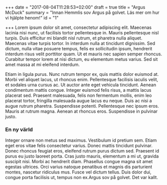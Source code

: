 +++
date = "2017-08-04T11:28:53+02:00"
draft = true
title = "Argus McDuck"
summary = "Innan Hemmlis sov Argus på golvet. Läs mer om hur vi hjälpte henom!"
id = "1"

+++
Lorem ipsum dolor sit amet, consectetur adipiscing elit. Maecenas lacinia nisi nunc, ut facilisis tortor pellentesque in. Mauris pellentesque nisl turpis. Duis efficitur mi blandit nisl rutrum, et pharetra nulla aliquet. Maecenas vitae turpis tortor. In interdum nulla at tincidunt dignissim. Sed dictum, nulla vitae posuere tempus, felis ex sollicitudin ipsum, hendrerit interdum risus velit porttitor quam. Ut et mauris nec sapien semper rhoncus. Curabitur tempor lorem at nisi dictum, eu elementum metus varius. Sed sit amet massa at mi eleifend interdum.

Etiam in ligula purus. Nunc rutrum tempor ex, quis mattis dolor euismod at. Morbi vel aliquet lacus, ut rhoncus enim. Pellentesque facilisis iaculis velit, et sodales urna cursus ac. Ut auctor ante eget vehicula tincidunt. Aenean condimentum mattis congue. Integer euismod felis risus, a mattis lacus placerat sed. Praesent malesuada, felis non fermentum mollis, enim leo placerat tortor, fringilla malesuada augue lacus eu neque. Duis ac nisi a augue rutrum pharetra. Suspendisse potenti. Pellentesque nec ipsum eros. Mauris at rutrum magna. Aenean at rhoncus eros. Suspendisse in pulvinar justo.

### En ny värld
Integer ornare non metus sed maximus. Vestibulum id pretium sem. Etiam eget eros vitae felis consectetur varius. Donec mattis tincidunt pulvinar. Donec rhoncus feugiat eros, eleifend rutrum purus dictum sed. Praesent id purus eu justo laoreet porta. Cras justo mauris, elementum a mi ut, gravida suscipit nisi. Morbi ac hendrerit diam. Phasellus congue magna sit amet egestas ultrices. Orci varius natoque penatibus et magnis dis parturient montes, nascetur ridiculus mus. Fusce vel dictum tellus. Duis dolor dui, congue porta facilisis ut, tempus non ex.Argus sov på golvet. Det var kallt.
